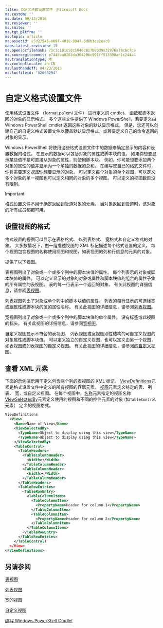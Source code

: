 ```yaml
---
title: 自定义格式设置文件 |Microsoft Docs
ms.custom: ''
ms.date: 09/13/2016
ms.reviewer: ''
ms.suite: ''
ms.tgt_pltfrm: ''
ms.topic: article
ms.assetid: 85d27545-8097-4010-9947-6d8b3ce2eac0
caps.latest.revision: 15
ms.openlocfilehash: 71c1c181058c5646c817b90d9832976a78c6c7de
ms.sourcegitcommit: e7445ba8203da304286c591ff513900ad1c244a4
ms.translationtype: MT
ms.contentlocale: zh-CN
ms.lasthandoff: 04/23/2019
ms.locfileid: "62068294"
---
```

# <a name="custom-formatting-files"></a>自定义格式设置文件

使用格式设置文件 （format.ps1xml 文件） 进行定义的 cmdlet、 函数和脚本返回的对象的显示格式。 多个这些文件提供了 Windows PowerShell，若要定义由 Windows PowerShell cmdlet 返回这些对象的默认显示格式。 但是，您还可以创建自己的自定义格式设置文件以覆盖默认显示格式，或若要定义自己的命令返回的对象的显示。

Windows PowerShell 将使用这些格式设置文件中的数据来确定显示的内容和设置数据的格式。 在显示的数据可以包括对象的属性或脚本块的值。  如果你想要显示某些值不是可直接从对象的属性，则使用脚本块。 例如，你可能想要添加两个对象的属性的值并显示为一个单独的数据的总和。 在编写您自己的格式文件时，你将需要定义*视图*你想要显示的对象。 可以定义每个对象的单个视图，可以定义多个对象的单一视图也可以定义相同的对象的多个视图。 可以定义的视图数目没有限制。

> [!IMPORTANT]
> 格式设置文件不用于确定返回到管道对象的元素。 当对象返回到管道时，该对象的所有成员都都可用。

## <a name="format-views"></a>设置视图的格式

格式设置的视图可以显示在表格格式、 以列表格式、 宽格式和自定义格式的对象。 大多数情况下，由一组描述视图的 XML 标记描述每个格式设置的定义。 每个视图包含视图的名称使用视图和视图，如表视图的列和行信息的元素的对象。

提供了以下视图。

表视图列出了对象或一个或多个列中的脚本块值的属性。 每个列表示的对象或脚本块值的属性。 可以定义显示的对象的对象或属性和脚本块值的组合的属性子集的所有属性的表视图。 表的每一行表示一个返回的对象。 有关此视图的详细信息，请参阅[表视图](../format/creating-a-table-view.md)。

列表视图列出了对象或单个列中的脚本块值的属性。 列表的每行显示的可选标签或跟属性或脚本块的值的属性名称。 有关此视图的详细信息，请参阅[列表视图](../format/creating-a-list-view.md)。

宽视图列出了对象或一个或多个列中的脚本块值的单个属性。 没有标签或此视图的标头。 有关此视图的详细信息，请参阅[宽视图](../format/creating-a-wide-view.md)。

自定义视图显示不符合的表视图、 列表视图或宽视图刚性结构的可自定义视图的对象属性或脚本块值。 可以定义独立的自定义视图，也可以定义由另一个视图，如表视图或列表视图的自定义视图。 有关此视图的详细信息，请参阅[的自定义视图](../format/creating-custom-controls.md)。

## <a name="view-xml-elements"></a>查看 XML 元素

下面的示例演示用于定义包含两个列的表视图的 XML 标记。 [ViewDefinitions](../format/viewdefinitions-element-format.md)元素是格式设置文件中定义的所有视图的容器元素。 [视图](../format/view-element-format.md)元素定义特定的表、 列表、 宽，或自定义视图。 在每个视图中，[名称](../format/name-element-for-view-format.md)元素指定的视图名称[ViewSelectedBy](../format/viewselectedby-element-format.md)元素定义使用的视图和不同的控件元素的对象 (如`TableControl`元素） 定义的视图格式。

```xml
ViewDefinitions
  <View>
    <Name>Name of View</Name>
    <ViewSelectedBy>
      <TypeName>Object to display using this view</TypeName>
      <TypeName>Object to display using this view</TypeName>
    </ViewSelectedBy>
    <TableControl>
      <TableHeaders>
        <TableColumnHeader>
          <Width></Width>
        </TableColumnHeader>
        <TableColumnHeader>
          <Width></Width>
        </TableColumnHeader>
      </TableHeaders>
      <TableRowEntries>
        <TableRowEntry>
          <TableColumnItems>
            <TableColumnItem>
              <PropertyName>Header for column 1</PropertyName>
            </TableColumnItem>
            <TableColumnItem>
              <PropertyName>Header for column 2</PropertyName>
            </TableColumnItem>
          </TableColumnItems>
        </TableRowEntry>
      </TableRowEntries>
    </TableControl)
  </View>
</ViewDefinitions>

```

## <a name="see-also"></a>另请参阅

[表视图](../format/creating-a-table-view.md)

[列表视图](../format/creating-a-list-view.md)

[宽的视图](../format/creating-a-wide-view.md)

[自定义视图](../format/creating-custom-controls.md)

[编写 Windows PowerShell Cmdlet](./writing-a-windows-powershell-cmdlet.md)
